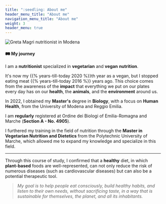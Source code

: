 ```yaml
---
title: ":seedling: About me"
header_menu_title: "About me"
navigation_menu_title: "About me"
weight: 3
header_menu: true
---
```


![Greta Magri nutritionist in Modena](images/nutrizionista_greta_magri.jpeg "Greta Magri nutritionist in Modena")

#### :railway_track: My journey

I am a **nutritionist** specialized in **vegetarian** and **vegan** **nutrition**.

It's now my {{% years-till-today 2020 %}}th year as a vegan, but I stopped eating meat
{{% years-till-today 2016 %}} years ago.
This choice comes from the awareness of the **impact** that everything we put on our
plates every day has on our **health**, the **animals**, and the **environment** around us.

In 2022, I obtained my **Master's** degree in **Biology**, with a focus on **Human Health**,
from the University of Modena and Reggio Emilia.

I am **regularly** registered at Ordine dei Biologi of Emilia-Romagna and Marche (**Section A - No. 4905**).

I furthered my training in the field of nutrition through the **Master in Vegetarian Nutrition and Dietetics**
from the Polytechnic University of Marche, which allowed me to expand my knowledge and specialize in this field.

---

Through this course of study, I confirmed that a **healthy** diet, in which **plant-based** foods are well-represented,
can not only reduce the risk of numerous diseases (such as cardiovascular diseases) but can also be a potential therapeutic tool.

> *My goal is to help people eat consciously, build healthy habits, and listen to their own needs, without sacrificing taste,
in a way that is sustainable for themselves, the planet, and all its inhabitants.*
